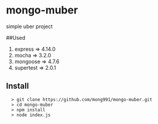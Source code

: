 # mongo-muber
simple uber project

##Used
1. express => 4.14.0
2. mocha => 3.2.0
3. mongoose => 4.7.6
4. supertest => 2.0.1

## Install
```
  > git clone https://github.com/mong991/mongo-muber.git
  > cd mongo-muber
  > npm install
  > node index.js
```
